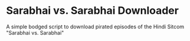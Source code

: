 # Sarabhai vs. Sarabhai Downloader

A simple bodged script to download pirated episodes of the Hindi Sitcom "Sarabhai vs. Sarabhai"